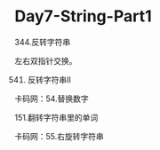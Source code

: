 # Day7-String-Part1
344.反转字符串

左右双指针交换。

541. 反转字符串II


卡码网：54.替换数字


151.翻转字符串里的单词


卡码网：55.右旋转字符串
